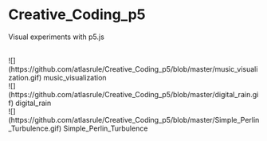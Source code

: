 # Creative_Coding_p5
Visual experiments with p5.js


<br>
![](https://github.com/atlasrule/Creative_Coding_p5/blob/master/music_visualization.gif)
music_visualization


<br>
![](https://github.com/atlasrule/Creative_Coding_p5/blob/master/digital_rain.gif)
digital_rain

<br>
![](https://github.com/atlasrule/Creative_Coding_p5/blob/master/Simple_Perlin_Turbulence.gif)
Simple_Perlin_Turbulence
